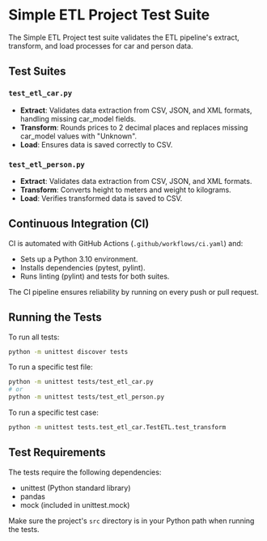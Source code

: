# Simple ETL Project Test Suite

The Simple ETL Project test suite validates the ETL pipeline's extract, transform, and load processes for car and person data.

## Test Suites

### `test_etl_car.py`

- **Extract**: Validates data extraction from CSV, JSON, and XML formats, handling missing car_model fields.
- **Transform**: Rounds prices to 2 decimal places and replaces missing car_model values with "Unknown".
- **Load**: Ensures data is saved correctly to CSV.

### `test_etl_person.py`

- **Extract**: Validates data extraction from CSV, JSON, and XML formats.
- **Transform**: Converts height to meters and weight to kilograms.
- **Load**: Verifies transformed data is saved to CSV.

## Continuous Integration (CI)

CI is automated with GitHub Actions (`.github/workflows/ci.yaml`) and:

- Sets up a Python 3.10 environment.
- Installs dependencies (pytest, pylint).
- Runs linting (pylint) and tests for both suites.

The CI pipeline ensures reliability by running on every push or pull request.

## Running the Tests

To run all tests:

```bash
python -m unittest discover tests
```

To run a specific test file:

```bash
python -m unittest tests/test_etl_car.py
# or
python -m unittest tests/test_etl_person.py
```

To run a specific test case:

```bash
python -m unittest tests.test_etl_car.TestETL.test_transform
```

## Test Requirements

The tests require the following dependencies:
- unittest (Python standard library)
- pandas
- mock (included in unittest.mock)

Make sure the project's `src` directory is in your Python path when running the tests.


